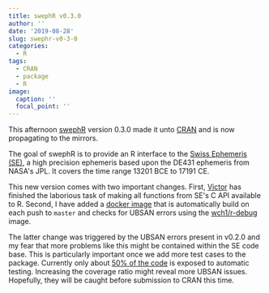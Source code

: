 ```yaml
---
title: swephR v0.3.0
author: ''
date: '2019-08-28'
slug: swephr-v0-3-0
categories:
  - R
tags:
  - CRAN
  - package
  - R
image:
  caption: ''
  focal_point: ''
---
```


This afternoon [swephR](https://rstub.github.io/swephR/) version 0.3.0 made it unto [CRAN](https://cran.r-project.org/package=swephR) and is now propagating to the mirrors.

The goal of swephR is to provide an R interface to the [Swiss Ephemeris (SE)](https://www.astro.com/swisseph/), a high precision ephemeris based upon the DE431 ephemeris from NASA's JPL. It covers the time range 13201 BCE to 17191 CE.

This new version comes with two important changes. First, [Victor](https://github.com/vreijs) has finished the laborious task of making all functions from SE's C API available to R. Second, I have added a [docker image](https://hub.docker.com/r/rstub/swephr-debug) that is automatically build on each push to `master` and checks for UBSAN errors using the [wch1/r-debug](https://hub.docker.com/r/wch1/r-debug) image.

The latter change was triggered by the UBSAN errors present in v0.2.0 and my fear that more problems like this might be contained within the SE code base. This is particularly important once we add more test cases to the package. Currently only about [50% of the code](https://codecov.io/github/rstub/swephR?branch=master) is exposed to automatic testing. Increasing the coverage ratio might reveal more UBSAN issues. Hopefully, they will be caught before submission to CRAN this time.
